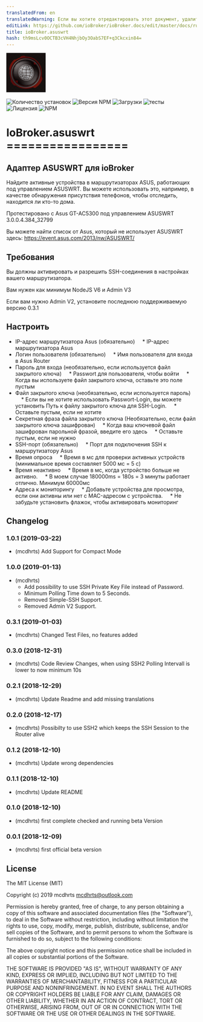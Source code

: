 ```yaml
---
translatedFrom: en
translatedWarning: Если вы хотите отредактировать этот документ, удалите поле «translationFrom», в противном случае этот документ будет снова автоматически переведен
editLink: https://github.com/ioBroker/ioBroker.docs/edit/master/docs/ru/adapterref/iobroker.asuswrt/README.md
title: ioBroker.asuswrt
hash: th9msLcv0OCTB3cVH4NhjbOy3OabS7EF+q3Ckcxin84=
---
```

![логотип](../../../en/adapterref/iobroker.asuswrt/admin/asuswrt.png)

![Количество установок](http://iobroker.live/badges/asuswrt-stable.svg)
![Версия NPM](http://img.shields.io/npm/v/iobroker.asuswrt.svg)
![Загрузки](https://img.shields.io/npm/dm/iobroker.asuswrt.svg)
![тесты](https://api.travis-ci.org/mcdhrts/ioBroker.asuswrt.svg)
![Лицензия](https://img.shields.io/badge/license-MIT-blue.svg?style=flat)
![NPM](https://nodei.co/npm/iobroker.asuswrt.png?downloads=true)

# IoBroker.asuswrt =================
## Адаптер ASUSWRT для ioBroker
Найдите активные устройства в маршрутизаторах ASUS, работающих под управлением ASUSWRT.
Вы можете использовать это, например, в качестве обнаружения присутствия телефонов, чтобы отследить, находится ли кто-то дома.

Протестировано с Asus GT-AC5300 под управлением ASUSWRT 3.0.0.4.384_32799

Вы можете найти список от Asus, который не использует ASUSWRT здесь: https://event.asus.com/2013/nw/ASUSWRT/

## Требования
Вы должны активировать и разрешить SSH-соединения в настройках вашего маршрутизатора.

Вам нужен как минимум NodeJS V6 и Admin V3

Если вам нужно Admin V2, установите последнюю поддерживаемую версию 0.3.1

## Настроить
* IP-адрес маршрутизатора Asus (обязательно)
    * IP-адрес маршрутизатора Asus
* Логин пользователя (обязательно)
    * Имя пользователя для входа в Asus Router
* Пароль для входа (необязательно, если используется файл закрытого ключа)
    * Passwort для пользователя, чтобы войти
    * Когда вы используете файл закрытого ключа, оставьте это поле пустым
* Файл закрытого ключа (необязательно, если используется пароль)
    * Если вы не хотите использовать Passwort-Login, вы можете установить Путь к файлу закрытого ключа для SSH-Login.
    * Оставьте пустым, если не хотите
* Секретная фраза файла закрытого ключа (Необязательно, если файл закрытого ключа зашифрован)
    * Когда ваш ключевой файл зашифрован парольной фразой, введите его здесь
    * Оставьте пустым, если не нужно
* SSH-порт (обязательно)
    * Порт для подключения SSH к маршрутизатору Asus
* Время опроса
    * Время в мс для проверки активных устройств (минимальное время составляет 5000 мс = 5 с)
* Время неактивно
    * Время в мс, когда устройство больше не активно.
    * В моем случае 180000ms = 180s = 3 минуты работает отлично. Минимум 60000мс
* Адреса к мониторингу
    * Добавьте устройства для просмотра, если они активны или нет с MAC-адресом с устройства.
    * Не забудьте установить флажок, чтобы активировать мониторинг

## Changelog

### 1.0.1 (2019-03-22)
* (mcdhrts) Add Support for Compact Mode

### 1.0.0 (2019-01-13)
* (mcdhrts) 
    * Add possibility to use SSH Private Key File instead of Password.
    * Minimum Polling Time down to 5 Seconds.
    * Removed Simple-SSH Support.
    * Removed Admin V2 Support.

### 0.3.1 (2019-01-03)
* (mcdhrts) Changed Test Files, no features added

### 0.3.0 (2018-12-31)
* (mcdhrts) Code Review Changes, when using SSH2 Polling Intervall is lower to now minimum 10s

### 0.2.1 (2018-12-29)
* (mcdhrts) Update Readme and add missing translations

### 0.2.0 (2018-12-17)
* (mcdhrts) Possibilty to use SSH2 which keeps the SSH Session to the Router alive

### 0.1.2 (2018-12-10)
* (mcdhrts) Update wrong dependencies

### 0.1.1 (2018-12-10)
* (mcdhrts) Update README

### 0.1.0 (2018-12-10)
* (mcdhrts) first complete checked and running beta Version

### 0.0.1 (2018-12-09)
* (mcdhrts) first official beta version

## License
The MIT License (MIT)

Copyright (c) 2019 mcdhrts <mcdhrts@outlook.com>

Permission is hereby granted, free of charge, to any person obtaining a copy
of this software and associated documentation files (the "Software"), to deal
in the Software without restriction, including without limitation the rights
to use, copy, modify, merge, publish, distribute, sublicense, and/or sell
copies of the Software, and to permit persons to whom the Software is
furnished to do so, subject to the following conditions:

The above copyright notice and this permission notice shall be included in
all copies or substantial portions of the Software.

THE SOFTWARE IS PROVIDED "AS IS", WITHOUT WARRANTY OF ANY KIND, EXPRESS OR
IMPLIED, INCLUDING BUT NOT LIMITED TO THE WARRANTIES OF MERCHANTABILITY,
FITNESS FOR A PARTICULAR PURPOSE AND NONINFRINGEMENT. IN NO EVENT SHALL THE
AUTHORS OR COPYRIGHT HOLDERS BE LIABLE FOR ANY CLAIM, DAMAGES OR OTHER
LIABILITY, WHETHER IN AN ACTION OF CONTRACT, TORT OR OTHERWISE, ARISING FROM,
OUT OF OR IN CONNECTION WITH THE SOFTWARE OR THE USE OR OTHER DEALINGS IN
THE SOFTWARE.